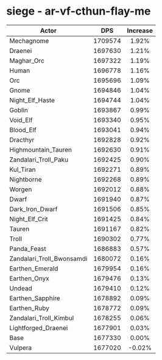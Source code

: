 # siege - ar-vf-cthun-flay-me
| Actor | DPS | Increase |
|---|:---:|:---:|
|Mechagnome|1709574|1.92%|
|Draenei|1697630|1.21%|
|Maghar_Orc|1697322|1.19%|
|Human|1696778|1.16%|
|Orc|1695696|1.09%|
|Gnome|1694846|1.04%|
|Night_Elf_Haste|1694744|1.04%|
|Goblin|1693867|0.99%|
|Void_Elf|1693340|0.95%|
|Blood_Elf|1693041|0.94%|
|Dracthyr|1692828|0.92%|
|Highmountain_Tauren|1692630|0.91%|
|Zandalari_Troll_Paku|1692425|0.90%|
|Kul_Tiran|1692271|0.89%|
|Nightborne|1692268|0.89%|
|Worgen|1692012|0.88%|
|Dwarf|1691940|0.87%|
|Dark_Iron_Dwarf|1691506|0.85%|
|Night_Elf_Crit|1691425|0.84%|
|Tauren|1691167|0.82%|
|Troll|1690302|0.77%|
|Panda_Feast|1686883|0.57%|
|Zandalari_Troll_Bwonsamdi|1680072|0.16%|
|Earthen_Emerald|1679954|0.16%|
|Earthen_Onyx|1679476|0.13%|
|Undead|1679410|0.12%|
|Earthen_Sapphire|1678892|0.09%|
|Earthen_Ruby|1678772|0.09%|
|Zandalari_Troll_Kimbul|1678255|0.06%|
|Lightforged_Draenei|1677901|0.03%|
|Base|1677330|0.00%|
|Vulpera|1677020|-0.02%|

